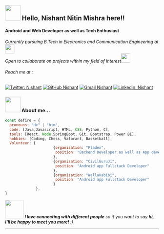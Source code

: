 <h2><img src="https://media.giphy.com/media/l1BgRvzvyk92jcQ9O/giphy.gif" width="50">  Hello, Nishant Nitin Mishra here!! </h2>
<h4>Android and Web Developer as well as Tech Enthusiast</h4>
<p><em>Currently pursuing B.Tech in Electronics and Communication Engineering at<a href="https://www.nitmz.ac.in/"></a><img src="https://media.giphy.com/media/fYSnHlufseco8Fh93Z/giphy.gif" width="30"></br>Open to collaborate on projects within my field of Interest</a><img src="https://media.giphy.com/media/WUlplcMpOCEmTGBtBW/giphy.gif" width="30"> 
</em></p>

<h6>Reach me at :</h6>

[![Twitter: Nishant](https://img.shields.io/twitter/follow/Mnishant458?label=Follow)](https://twitter.com/Mnishant458)
[![GitHub Nishant](https://img.shields.io/badge/GitHub-1000?label=Dev-Defire&logo=github&logoColor=white)](https://github.com/Dev-DeFire)
[![Gmail Nishant](https://img.shields.io/badge/Gmail-D14836?style=for-the-badge&logo=gmail&logoColor=white)](mnishant458@gmail.com)
[![Linkedin: Nishant](https://img.shields.io/badge/LinkedIn-0077B5?label=sharda&style=Nishant&logo=linkedin&logoColor=white)](https://www.linkedin.com/in/nishant-nitin-mishra-bb2a7420b/)

### <img src="https://media.giphy.com/media/VgCDAzcKvsR6OM0uWg/giphy.gif" width="50"> About me...  

```javascript
const defire = {
  pronouns: "He" | "him",
  code: [Java,Javascript, HTML, CSS, Python, C],
  tools: [React, Node,SpringBoot, Git, Bootstrap, Power BI],
  hobbies: [Coding, Chess, Valorant, Basketball],
  Volunteer: {
                      {organization: "Pladex",
                       position: "Backend Developer as well as App development lead"
                      },
                      {organization: "CivilGuruJi",
                       position: "Android app Fullstack Developer"
                      },
                      {organization: "WallaHabibi",
                       position: "Android app Fullstack Developer"
                      }
              },
}
```

<img src="https://media.giphy.com/media/LnQjpWaON8nhr21vNW/giphy.gif" width="60"> <em><b>I love connecting with different people</b> so if you want to say <b>hi, I'll be happy to meet you more!</b> :)</em>

---
